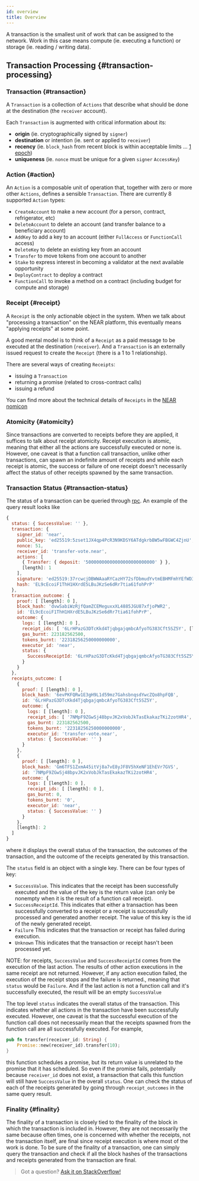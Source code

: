 ```yaml
---
id: overview
title: Overview
---
```


A transaction is the smallest unit of work that can be assigned to the network. Work in this case means compute (ie. executing a function) or storage (ie. reading / writing data).

## Transaction Processing {#transaction-processing}

### Transaction {#transaction}

A `Transaction` is a collection of `Actions` that describe what should be done at the destination (the `receiver` account).

Each `Transaction` is augmented with critical information about its:

- **origin** (ie. cryptographically signed by `signer`)
- **destination** or intention (ie. sent or applied to `receiver`)
- **recency** (ie. `block_hash` from recent block is within acceptable limits ... [1 epoch](/docs/concepts/epoch))
- **uniqueness** (ie. `nonce` must be unique for a given `signer` `AccessKey`)

### Action {#action}

An `Action` is a composable unit of operation that, together with zero or more other `Actions`, defines a sensible `Transaction`. There are currently 8 supported `Action` types:

- `CreateAccount` to make a new account (for a person, contract, refrigerator, etc)
- `DeleteAccount` to delete an account (and transfer balance to a beneficiary account)
- `AddKey` to add a key to an account (either `FullAccess` or `FunctionCall` access)
- `DeleteKey` to delete an existing key from an account
- `Transfer` to move tokens from one account to another
- `Stake` to express interest in becoming a validator at the next available opportunity
- `DeployContract` to deploy a contract
- `FunctionCall` to invoke a method on a contract (including budget for compute and storage)

### Receipt {#receipt}

A `Receipt` is the only actionable object in the system. When we talk about "processing a transaction" on the NEAR platform, this eventually means "applying receipts" at some point.

A good mental model is to think of a `Receipt` as a paid message to be executed at the destination (`receiver`). And a `Transaction` is an externally issued request to create the `Receipt` (there is a 1 to 1 relationship).

There are several ways of creating `Receipts`:

- issuing a `Transaction`
- returning a promise (related to cross-contract calls)
- issuing a refund

You can find more about the technical details of `Receipts` in the [NEAR nomicon](https://nomicon.io/RuntimeSpec/Receipts.html)

### Atomicity {#atomicity}

Since transactions are converted to receipts before they are applied, it suffices to talk about receipt atomicity.
Receipt execution is atomic, meaning that either all the actions are successfully executed or none is.
However, one caveat is that a function call transaction, unlike other transactions, can spawn an indefinite amount of
receipts and while each receipt is atomic, the success or failure of one receipt doesn't necessarily affect the status
of other receipts spawned by the same transaction.

### Transaction Status {#transaction-status}

The status of a transaction can be queried through [rpc](/docs/api/rpc). An example of the query result looks like

```javascript
{
  status: { SuccessValue: '' },
  transaction: {
    signer_id: 'near',
    public_key: 'ed25519:5zset1JX4qp4PcR3N9KDSY6ATdgkrbBW5wFBGWC4ZjnU',
    nonce: 51,
    receiver_id: 'transfer-vote.near',
    actions: [
      { Transfer: { deposit: '50000000000000000000000000' } },
      [length]: 1
    ],
    signature: 'ed25519:37rcwcjDBWWAaaRYCazHY72sfDbmudYvtmEBHMFmhYEfWD3mbrgrtYs5nVh9gzRUESELRDET9g72LnAD2BWdSgKu',
    hash: 'EL9cEcoiF1ThH1HXrdE5LBuJKzSe6dRr7tia61fohPrP'
  },
  transaction_outcome: {
    proof: [ [length]: 0 ],
    block_hash: 'dvwSabiWzRjfQamZCEMeguxxXL4885JGU87xfjoPWR2',
    id: 'EL9cEcoiF1ThH1HXrdE5LBuJKzSe6dRr7tia61fohPrP',
    outcome: {
      logs: [ [length]: 0 ],
      receipt_ids: [ '6LrHPazG3DTcKkd4TjqbgajqmbcAfyoTG383Cft5SZ5Y', [length]: 1 ],
      gas_burnt: 223182562500,
      tokens_burnt: '22318256250000000000',
      executor_id: 'near',
      status: {
        SuccessReceiptId: '6LrHPazG3DTcKkd4TjqbgajqmbcAfyoTG383Cft5SZ5Y'
      }
    }
  },
  receipts_outcome: [
    {
      proof: [ [length]: 0 ],
      block_hash: '6evPKFQRw1E3gH9L1d59mz7GahsbnqsdYwcZQo8hpFQB',
      id: '6LrHPazG3DTcKkd4TjqbgajqmbcAfyoTG383Cft5SZ5Y',
      outcome: {
        logs: [ [length]: 0 ],
        receipt_ids: [ '7NMpF9ZGwSj48bpvJK2xVobJkTasEkakazTKi2zotHR4', [length]: 1 ],
        gas_burnt: 223182562500,
        tokens_burnt: '22318256250000000000',
        executor_id: 'transfer-vote.near',
        status: { SuccessValue: '' }
      }
    },
    {
      proof: [ [length]: 0 ],
      block_hash: 'Gm6TFS1ZxmA45itVj8a7vE8yJF8V5hXeNF1EhEVr7GVS',
      id: '7NMpF9ZGwSj48bpvJK2xVobJkTasEkakazTKi2zotHR4',
      outcome: {
        logs: [ [length]: 0 ],
        receipt_ids: [ [length]: 0 ],
        gas_burnt: 0,
        tokens_burnt: '0',
        executor_id: 'near',
        status: { SuccessValue: '' }
      }
    },
    [length]: 2
  ]
}
```

where it displays the overall status of the transaction, the outcomes of the transaction, and the outcome of the receipts
generated by this transaction.

The `status` field is an object with a single key. There can be four types of key:

- `SuccessValue`. This indicates that the receipt has been successfully executed and the value of the key
  is the return value (can only be nonempty when it is the result of a function call receipt).
- `SuccessReceiptId`. This indicates that either a transaction has been successfully converted to a receipt or a receipt is
  successfully processed and generated another receipt. The value of this key is the id of the newly generated receipt.
- `Failure` This indicates that the transaction or receipt has failed during execution.
- `Unknown` This indicates that the transaction or receipt hasn't been processed yet.

NOTE: for receipts, `SuccessValue` and `SuccessReceiptId` comes from the execution of the last action. The results of other
action executions in the same receipt are not returned. However, if any action execution failed, the execution of the receipt
stops and the failure is returned., meaning that `status` would be `Failure`. And if the last action is not a function call and it's successfully executed, the result will be an empty `SuccessValue`

The top level `status` indicates the overall status of the transaction. This indicates whether all actions in the transaction
have been successfully executed. However, one caveat is that the successful execution of the
function call does not necessarily mean that the receipts spawned from the function call are all successfully executed.
For example,

```rust
pub fn transfer(receiver_id: String) {
    Promise::new(receiver_id).transfer(10);
}
```

this function schedules a promise, but its return value is unrelated to the promise that it has scheduled. So even if the
promise fails, potentially because `receiver_id` does not exist, a transaction that calls this function will still have
`SuccessValue` in the overall `status`. One can check the status of each of the receipts generated by going through
`receipt_outcomes` in the same query result.

### Finality {#finality}

The finality of a transaction is closely tied to the finality of the block in which the transaction is included in.
However, they are not necessarily the same because often times, one is concerned with whether the receipts, not the
transaction itself, are final since receipt execution is where most of the work is done. To be sure of the finality of
a transaction, one can simply query the transaction and check if all the block hashes of the transactions and receipts
generated from the transaction are final.

> Got a question?
> <a href="https://stackoverflow.com/questions/tagged/nearprotocol">
> <h8>Ask it on StackOverflow!</h8></a>
